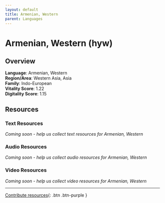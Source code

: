 ```yaml
---
layout: default
title: Armenian, Western
parent: Languages
---
```


# Armenian, Western (hyw)

## Overview

**Language**: Armenian, Western  
**Region/Area**: Western Asia, Asia  
**Family**: Indo-European  
**Vitality Score**: 1.22  
**Digitality Score**: 1.15  

## Resources

### Text Resources
*Coming soon - help us collect text resources for Armenian, Western*

### Audio Resources
*Coming soon - help us collect audio resources for Armenian, Western*

### Video Resources
*Coming soon - help us collect video resources for Armenian, Western*

---

[Contribute resources](https://fairtrain.github.io/){: .btn .btn-purple }
